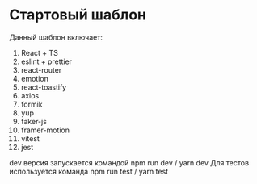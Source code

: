 # Стартовый шаблон

Данный шаблон включает:
1. React + TS
2. eslint + prettier
3. react-router
4. emotion
5. react-toastify
6. axios
7. formik
8. yup
9. faker-js
10. framer-motion
11. vitest
12. jest

dev версия запускается командой npm run dev / yarn dev
Для тестов используется команда npm run test / yarn test
